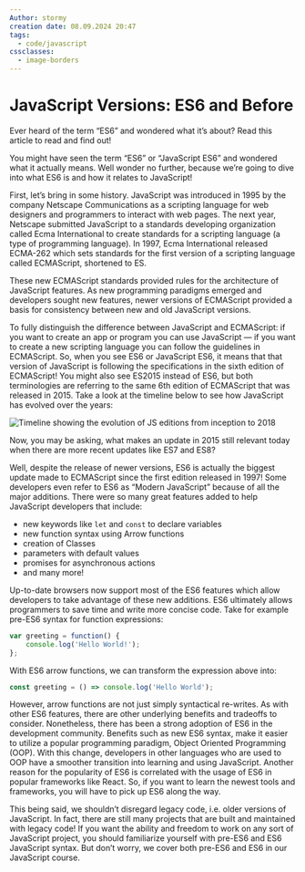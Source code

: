 ```yaml
---
Author: stormy
creation date: 08.09.2024 20:47
tags:
  - code/javascript
cssclasses:
  - image-borders
---
```

# JavaScript Versions: ES6 and Before

Ever heard of the term “ES6” and wondered what it’s about? Read this article to read and find out!

You might have seen the term “ES6” or “JavaScript ES6” and wondered what it actually means. Well wonder no further, because we’re going to dive into what ES6 is and how it relates to JavaScript!

First, let’s bring in some history. JavaScript was introduced in 1995 by the company Netscape Communications as a scripting language for web designers and programmers to interact with web pages. The next year, Netscape submitted JavaScript to a standards developing organization called Ecma International to create standards for a scripting language (a type of programming language). In 1997, Ecma International released ECMA-262 which sets standards for the first version of a scripting language called ECMAScript, shortened to ES.

These new ECMAScript standards provided rules for the architecture of JavaScript features. As new programming paradigms emerged and developers sought new features, newer versions of ECMAScript provided a basis for consistency between new and old JavaScript versions.

To fully distinguish the difference between JavaScript and ECMAScript: if you want to create an app or program you can use JavaScript — if you want to create a new scripting language you can follow the guidelines in ECMAScript. So, when you see ES6 or JavaScript ES6, it means that that version of JavaScript is following the specifications in the sixth edition of ECMAScript! You might also see ES2015 instead of ES6, but both terminologies are referring to the same 6th edition of ECMAScript that was released in 2015. Take a look at the timeline below to see how JavaScript has evolved over the years:

![Timeline showing the evolution of JS editions from inception to 2018](https://content.codecademy.com/courses/javascript-article-assets/javascript_timeline.svg)

Now, you may be asking, what makes an update in 2015 still relevant today when there are more recent updates like ES7 and ES8?

Well, despite the release of newer versions, ES6 is actually the biggest update made to ECMAScript since the first edition released in 1997! Some developers even refer to ES6 as “Modern JavaScript” because of all the major additions. There were so many great features added to help JavaScript developers that include:

- new keywords like `let` and `const` to declare variables
- new function syntax using Arrow functions
- creation of Classes
- parameters with default values
- promises for asynchronous actions
- and many more!

Up-to-date browsers now support most of the ES6 features which allow developers to take advantage of these new additions. ES6 ultimately allows programmers to save time and write more concise code. Take for example pre-ES6 syntax for function expressions:

```js
var greeting = function() {
	console.log('Hello World!');  
};
```

With ES6 arrow functions, we can transform the expression above into:

```js
const greeting = () => console.log('Hello World'); 
```

However, arrow functions are not just simply syntactical re-writes. As with other ES6 features, there are other underlying benefits and tradeoffs to consider. Nonetheless, there has been a strong adoption of ES6 in the development community. Benefits such as new ES6 syntax, make it easier to utilize a popular programming paradigm, Object Oriented Programming (OOP). With this change, developers in other languages who are used to OOP have a smoother transition into learning and using JavaScript. Another reason for the popularity of ES6 is correlated with the usage of ES6 in popular frameworks like React. So, if you want to learn the newest tools and frameworks, you will have to pick up ES6 along the way.

This being said, we shouldn’t disregard legacy code, i.e. older versions of JavaScript. In fact, there are still many projects that are built and maintained with legacy code! If you want the ability and freedom to work on any sort of JavaScript project, you should familiarize yourself with pre-ES6 and ES6 JavaScript syntax. But don’t worry, we cover both pre-ES6 and ES6 in our JavaScript course.